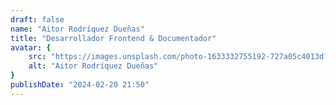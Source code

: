 ```yaml
---
draft: false
name: "Aitor Rodríquez Dueñas"
title: "Desarrollador Frontend & Documentador"
avatar: {
    src: "https://images.unsplash.com/photo-1633332755192-727a05c4013d?&fit=crop&w=280",
    alt: "Aitor Rodríquez Dueñas"
}
publishDate: "2024-02-20 21:50"
---
```

